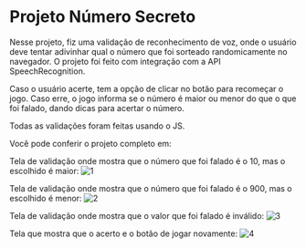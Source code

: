 # Projeto Número Secreto

Nesse projeto, fiz uma validação de reconhecimento de voz, onde o usuário deve tentar adivinhar qual o número que foi sorteado randomicamente no navegador. O projeto foi feito com integração com a API SpeechRecognition.

Caso o usuário acerte, tem a opção de clicar no botão para recomeçar o jogo. Caso erre, o jogo informa se o número é maior ou menor do que o que foi falado, dando dicas para acertar o número.

Todas as validações foram feitas usando o JS.

Você pode conferir o projeto completo em: 


Tela de validação onde mostra que o número que foi falado é o 10, mas o escolhido é maior:
![1](https://user-images.githubusercontent.com/95857175/227715636-269cadbe-e597-411a-b7d9-904a06a11229.png#vitrinedev)

Tela de validação onde mostra que o número que foi falado é o 900, mas o escolhido é menor:
![2](https://user-images.githubusercontent.com/95857175/227715641-344945f4-0fba-4218-b001-c0a599172e9c.png#vitrinedev)


Tela de validação onde mostra que o valor que foi falado é inválido:
![3](https://user-images.githubusercontent.com/95857175/227715691-925823b7-b481-49de-9d5a-eaacc6dd5aaf.png#vitrinedev)

Tela que mostra que o acerto e o botão de jogar novamente:
![4](https://user-images.githubusercontent.com/95857175/227715712-04d7084c-26dc-4481-9e24-dd66029bfd6d.png#vitrinedev)



